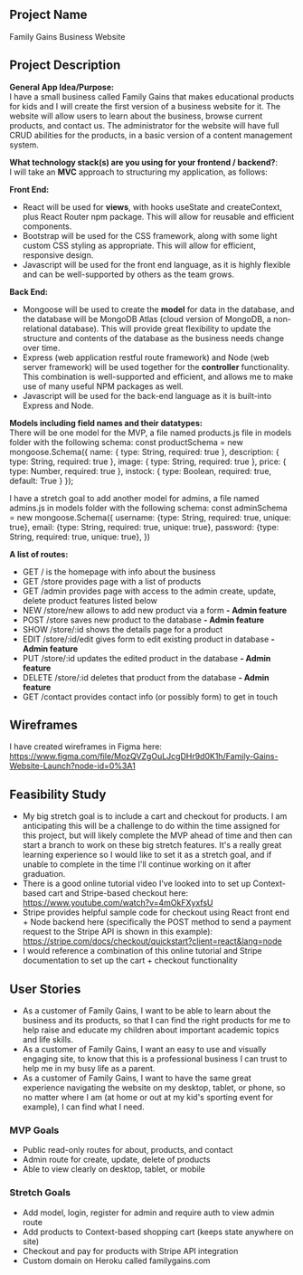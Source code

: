 ## Project Name
Family Gains Business Website

## Project Description
**General App Idea/Purpose:**<br /> 
I have a small business called Family Gains that makes educational products for kids and I will create the first version of a business website for it. The website will allow users to learn about the business, browse current products, and contact us. The administrator for the website will have full CRUD abilities for the products, in a basic version of a content management system.

 **What technology stack(s) are you using for your frontend / backend?**:<br />
I will take an **MVC** approach to structuring my application, as follows:

**Front End:**
- React will be used for **views**, with hooks useState and createContext, plus React Router npm package. This will allow for reusable and efficient components.
- Bootstrap will be used for the CSS framework, along with some light custom CSS styling as appropriate. This will allow for efficient, responsive design.
- Javascript will be used for the front end language, as it is highly flexible and can be well-supported by others as the team grows.

**Back End:**
- Mongoose will be used to create the **model** for data in the database, and the database will be MongoDB Atlas (cloud version of MongoDB, a non-relational database). This will provide great flexibility to update the structure and contents of the database as the business needs change over time.
- Express (web application restful route framework) and Node (web server framework) will be used together for the **controller** functionality. This combination is well-supported and efficient, and allows me to make use of many useful NPM packages as well.
- Javascript will be used for the back-end language as it is built-into Express and Node.

 **Models including field names and their datatypes:**<br />
There will be one model for the MVP, a file named products.js file in models folder with the following schema:
const productSchema = new mongoose.Schema({
name: { type: String, required: true },
description: { type: String, required: true },
image: { type: String, required: true },
price: { type: Number, required: true },
instock: { type: Boolean, required: true, default: True }
});

I have a stretch goal to add another model for admins, a file named admins.js in models folder with the following schema:
const adminSchema = new mongoose.Schema({
username: {type: String, required: true, unique: true},
email: {type: String, required: true, unique: true},
password: {type: String, required: true, unique: true},
})

**A list of routes:**<br />
- GET / is the homepage with info about the business
- GET /store provides page with a list of products
- GET /admin provides page with access to the admin create, update, delete product features listed below
- NEW /store/new allows to add new product via a form **- Admin feature**
- POST /store saves new product to the database **- Admin feature**
- SHOW /store/:id shows the details page for a product
- EDIT /store/:id/edit gives form to edit existing product in database **- Admin feature**
- PUT /store/:id updates the edited product in the database **- Admin feature**
- DELETE /store/:id deletes that product from the database **- Admin feature**
- GET /contact provides contact info (or possibly form) to get in touch

## Wireframes
I have created wireframes in Figma here:
https://www.figma.com/file/MozQVZgOuLJcgDHr9d0K1h/Family-Gains-Website-Launch?node-id=0%3A1

## Feasibility Study
- My big stretch goal is to include a cart and checkout for products. I am anticipating this will be a challenge to do within the time assigned for this project, but will likely complete the MVP ahead of time and then can start a branch to work on these big stretch features. It's a really great learning experience so I would like to set it as a stretch goal, and if unable to complete in the time I'll continue working on it after graduation. 
- There is a good online tutorial video I've looked into to set up Context-based cart and Stripe-based checkout here: https://www.youtube.com/watch?v=4mOkFXyxfsU
- Stripe provides helpful sample code for checkout using React front end + Node backend here (specifically the POST method to send a payment request to the Stripe API is shown in this example):
https://stripe.com/docs/checkout/quickstart?client=react&lang=node
- I would reference a combination of this online tutorial and Stripe documentation to set up the cart + checkout functionality

## User Stories
- As a customer of Family Gains, I want to be able to learn about the business and its products, so that I can find the right products for me to help raise and educate my children about important academic topics and life skills.
- As a customer of Family Gains, I want an easy to use and visually engaging site, to know that this is a professional business I can trust to help me in my busy life as a parent.
- As a customer of Family Gains, I want to have the same great experience navigating the website on my desktop, tablet, or phone, so no matter where I am (at home or out at my kid's sporting event for example), I can find what I need.

### MVP Goals
- Public read-only routes for about, products, and contact
- Admin route for create, update, delete of products 
- Able to view clearly on desktop, tablet, or mobile

### Stretch Goals
- Add model, login, register for admin and require auth to view admin route
- Add products to Context-based shopping cart (keeps state anywhere on site)
- Checkout and pay for products with Stripe API integration
- Custom domain on Heroku called familygains.com